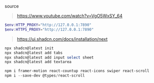 source
> https://www.youtube.com/watch?v=VgO5WxSY_64

```powershell
$env:HTTP_PROXY="http://127.0.0.1:7890"
$env:HTTPS_PROXY="http://127.0.0.1:7890"
```

> https://ui.shadcn.com/docs/installation/next
```powershell
npx shadcn@latest init
npx shadcn@latest add tabs
npx shadcn@latest add input select sheet
npx shadcn@latest add textarea

npm i framer-motion react-countup react-icons swiper react-scroll
npm i --save-dev @types/react-scroll
```
